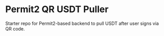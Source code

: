 # Permit2 QR USDT Puller
Starter repo for Permit2-based backend to pull USDT after user signs via QR code.

